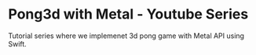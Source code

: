 # Pong3d with Metal - Youtube Series

Tutorial series where we implemenet 3d pong game with Metal API using Swift.
